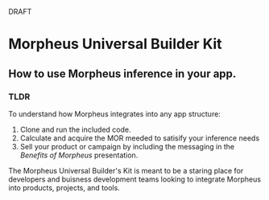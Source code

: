 DRAFT

# Morpheus Universal Builder Kit

## How to use Morpheus inference in your app.

### TLDR
To understand how Morpheus integrates into any app structure:

1. Clone and run the included code.  
3. Calculate and acquire the MOR meeded to satisify your inference needs
4. Sell your product or campaign by including the messaging in the <i>Benefits of Morpheus</i> presentation.

 

The Morpheus Universal Builder's Kit is meant to be a staring place for developers and buisness development teams looking to integrate Morpheus into products, projects, and tools.  
